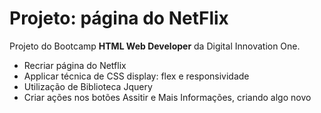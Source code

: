 # Projeto: página do NetFlix


Projeto do Bootcamp **HTML Web Developer** da Digital Innovation One.

- Recriar página do Netflix
- Applicar técnica de CSS display: flex e responsividade
- Utilização de Biblioteca Jquery
- Criar ações nos botões Assitir e Mais Informações, criando algo novo
